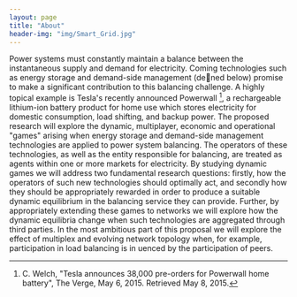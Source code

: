 ```yaml
---
layout: page
title: "About"
header-img: "img/Smart_Grid.jpg"
---
```


Power systems must constantly maintain a balance between the instantaneous supply and demand for electricity. Coming technologies such as energy storage and demand-side management (dened below) promise to make a significant contribution to this balancing challenge. A highly topical example is Tesla's recently announced Powerwall [^fn1], a rechargeable lithium-ion battery product for home use which stores electricity for domestic consumption, load shifting, and backup power. The proposed research will explore the dynamic, multiplayer, economic and operational "games" arising when energy storage and demand-side management technologies are applied to power system balancing. The operators of these technologies, as well as the entity responsible for balancing, are treated as agents within one or more markets for electricity.
By studying dynamic games we will address two fundamental research questions: firstly, how the operators of such new technologies should optimally act, and secondly how they should be appropriately rewarded in order to produce a suitable dynamic equilibrium in the balancing service they can provide. Further, by appropriately extending these games to networks we will explore how the dynamic equilibria change when such technologies are aggregated through third parties. In the most ambitious part of this proposal we will explore the effect of multiplex and evolving network topology when, for example, participation in load balancing is in uenced by the participation of peers.
	

[^fn1]: C. Welch, "Tesla announces 38,000 pre-orders for Powerwall home battery", The Verge, May 6, 2015. Retrieved May 8, 2015.
    
